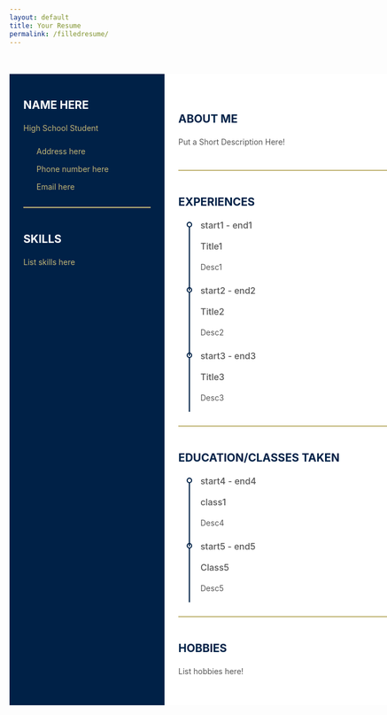 ```yaml
---
layout: default
title: Your Resume
permalink: /filledresume/
---
```

<style>
    * {
  margin: 0;
  padding: 0;
  box-sizing: border-box;
  list-style: none;
}

body {
  font-size: 14px;
  line-height: 22px;
  color: #555555;
}

.bold {
  font-weight: 700;
  font-size: 20px;
  text-transform: uppercase;
}

.semi-bold {
  font-weight: 500;
  font-size: 16px;
}

.resume {
  width: 800px;
  height: auto;
  display: flex;
  margin: 50px auto;
}

.resume .resume_left {
  width: 280px;
  background: #002147ff;
}

.resume .resume_left .resume_profile {
  width: 100%;
  height: 280px;
}

.resume .resume_left .resume_profile img {
  width: 100%;
  height: 100%;
}

.resume .resume_left .resume_content {
  padding: 0 25px;
}

.resume .title {
  margin-bottom: 20px;
}

.resume .resume_left .bold {
  color: #fff;
}

.resume .resume_left .regular {
  color: #c1b576;
}

.resume .resume_item {
  padding: 25px 0;
  border-bottom: 2px solid #c1b576;
}

.resume .resume_left .resume_item:last-child,
.resume .resume_right .resume_item:last-child {
  border-bottom: 0px;
}

.resume .resume_left ul li {
  display: flex;
  margin-bottom: 10px;
  align-items: center;
}

.resume .resume_left ul li:last-child {
  margin-bottom: 0;
}

.resume .resume_left ul li .icon {
  width: 35px;
  height: 35px;
  background: #fff;
  color: #c1b576;
  border-radius: 50%;
  margin-right: 15px;
  font-size: 16px;
  position: relative;
}

.resume .icon i,
.resume .resume_right .resume_hobby ul li i {
  position: absolute;
  top: 50%;
  left: 50%;
  transform: translate(-50%, -50%);
}

.resume .resume_left ul li .data {
  color: #c1b576;
}

.resume .resume_left .resume_skills ul li {
  display: flex;
  margin-bottom: 10px;
  color: #c1b576;
  justify-content: space-between;
  align-items: center;
}

.resume .resume_left .resume_skills ul li .skill_name {
  width: 25%;
}

.resume .resume_left .resume_skills ul li .skill_progress {
  width: 60%;
  margin: 0 5px;
  height: 5px;
  background: #009fd9;
  position: relative;
}

.resume .resume_left .resume_skills ul li .skill_per {
  width: 15%;
}

.resume .resume_left .resume_skills ul li .skill_progress span {
  position: absolute;
  top: 0;
  left: 0;
  height: 100%;
  background: #fff;
}

.resume .resume_left .resume_social .semi-bold {
  color: #fff;
  margin-bottom: 3px;
}

.resume .resume_right {
  width: 520px;
  background: #fff;
  padding: 25px;
}

.resume .resume_right .bold {
  color: #002147ff;
}

.resume .resume_right .resume_work ul,
.resume .resume_right .resume_education ul {
  padding-left: 40px;
  overflow: hidden;
}

.resume .resume_right ul li {
  position: relative;
}

.resume .resume_right ul li .date {
  font-size: 16px;
  font-weight: 500;
  margin-bottom: 15px;
}

.resume .resume_right ul li .info {
  margin-bottom: 20px;
}

.resume .resume_right ul li:last-child .info {
  margin-bottom: 0;
}

.resume .resume_right .resume_work ul li:before,
.resume .resume_right .resume_education ul li:before {
  content: "";
  position: absolute;
  top: 5px;
  left: -25px;
  width: 6px;
  height: 6px;
  border-radius: 50%;
  border: 2px solid #002147ff;
}

.resume .resume_right .resume_work ul li:after,
.resume .resume_right .resume_education ul li:after {
  content: "";
  position: absolute;
  top: 14px;
  left: -21px;
  width: 2px;
  height: 115px;
  background: #002147ff;
}

.resume .resume_right .resume_hobby ul {
  display: flex;
  justify-content: space-between;
}

.resume .resume_right .resume_hobby ul li {
  width: 80px;
  height: 80px;
  border: 2px solid #0bb5f4;
  border-radius: 50%;
  position: relative;
  color: #0bb5f4;
}

.resume .resume_right .resume_hobby ul li i {
  font-size: 30px;
}

.resume .resume_right .resume_hobby ul li:before {
  content: "";
  position: absolute;
  top: 40px;
  right: -52px;
  width: 50px;
  height: 2px;
  background: #0bb5f4;
}

.resume .resume_right .resume_hobby ul li:last-child:before {
  display: none;
}

</style>
<html lang="en">
<head>
    <meta charset="UTF-8">
    <meta name="viewport" content="width=device-width, initial-scale=1.0">
    <title>Resume</title>
</head>
<div class="resume">
        <div class="resume_left">
            <div class="resume_content">
                <div class="resume_item resume_info">
                    <div class="title">
                        <p class="bold" id="name">Name here</p>
                        <p class="regular">High School Student</p>
                    </div>
                    <ul>
                        <li>
                            <div class="data" id="address">Address here</div>
                        </li>
                        <li>
                            <div class="data" id="phone">Phone number here</div>
                        </li>
                        <li>
                            <div class="data" id="email">Email here</div>
                        </li>
                    </ul>
                </div>
                <div class="resume_item resume_skills">
                    <div class="title">
                        <p class="bold">Skills</p>
                    </div>
                    <div class="regular" id="skills">List skills here</div>
                </div>
            </div>
        </div>
        <div class="resume_right">
            <div class="resume_item resume_about">
                <div class="title">
                    <p class="bold">About Me</p>
                </div>
                <p>Put a Short Description Here!</p>
            </div>
            <div class="resume_item resume_work">
                <div class="title">
                    <p class="bold">Experiences</p>
                </div>
                <ul>
                    <li>
                        <div class="date">start1 - end1</div>
                        <div class="info">
                            <p class="semi-bold">Title1</p>
                            <p>Desc1</p>
                        </div>
                    </li>
                    <li>
                        <div class="date">start2 - end2</div>
                        <div class="info">
                            <p class="semi-bold">Title2</p>
                            <p>Desc2</p>
                        </div>
                    </li>
                    <li>
                        <div class="date">start3 - end3</div>
                        <div class="info">
                            <p class="semi-bold">Title3</p>
                            <p>Desc3</p>
                        </div>
                    </li>
                </ul>
            </div>
            <div class="resume_item resume_education">
                <div class="title">
                    <p class="bold">Education/Classes Taken</p>
                </div>
                <ul>
                    <li>
                        <div class="date">start4 - end4</div>
                        <div class="info">
                            <p class="semi-bold">class1</p>
                            <p>Desc4</p>
                        </div>
                    </li>
                    <li>
                        <div class="date">start5 - end5</div>
                        <div class="info">
                            <p class="semi-bold">Class5</p>
                            <p>Desc5</p>
                        </div>
                    </li>
                </ul>
            </div>
            <div class="resume_item resume_hobby">
                <div class="title">
                    <p class="bold">Hobbies</p>
                </div>
                <div class="regular"> List hobbies here! </div>
            </div>
        </div>
    </div>
    <script>
        // Retrieve user's information from local storage
        const firstName = localStorage.getItem('firstName');
        const lastName = localStorage.getItem('lastName');
        const phone = localStorage.getItem('phone');
        const email = localStorage.getItem('email');
        const address = localStorage.getItem('address');

        // Insert user's information into the resume template
        document.getElementById('name').innerText = `${firstName} ${lastName}`;
        document.getElementById('phone').innerText = phone;
        document.getElementById('email').innerText = email;
        document.getElementById('address').innerText = address;
    </script>
</html>